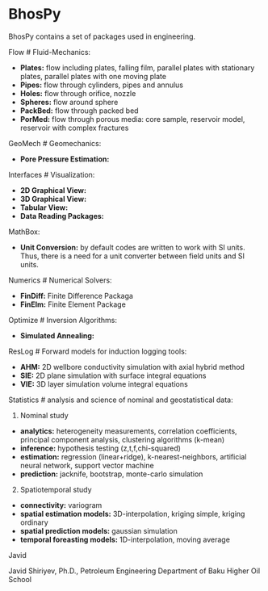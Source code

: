# BhosPy

BhosPy contains a set of packages used in engineering.

Flow \# Fluid-Mechanics:

- **Plates:** flow including plates, falling film, parallel plates with stationary plates, parallel plates with one moving plate
- **Pipes:** flow through cylinders, pipes and annulus
- **Holes:** flow through orifice, nozzle
- **Spheres:** flow around sphere
- **PackBed:** flow through packed bed
- **PorMed:** flow through porous media: core sample, reservoir model, reservoir with complex fractures

GeoMech \# Geomechanics:

- **Pore Pressure Estimation:**

Interfaces \# Visualization:

- **2D Graphical View:**
- **3D Graphical View:**
- **Tabular View:**
- **Data Reading Packages:**

MathBox:

- **Unit Conversion:** by default codes are written to work with SI units. Thus, there is a need for a unit converter between field units and SI units.

Numerics \# Numerical Solvers:

- **FinDiff:** Finite Difference Packaga
- **FinElm:** Finite Element Package

Optimize \# Inversion Algorithms:

- **Simulated Annealing:**

ResLog \# Forward models for induction logging tools:

- **AHM:** 2D wellbore conductivity simulation with axial hybrid method
- **SIE:** 2D plane simulation with surface integral equations
- **VIE:** 3D layer simulation volume integral equations

Statistics \# analysis and science of nominal and geostatistical data:

1) Nominal study
- **analytics:** heterogeneity measurements, correlation coefficients, principal component analysis, clustering algorithms (k-mean)
- **inference:** hypothesis testing (z,t,f,chi-squared)
- **estimation:** regression (linear+ridge), k-nearest-neighbors, artificial neural network, support vector machine
- **prediction:** jacknife, bootstrap, monte-carlo simulation

2) Spatiotemporal study
- **connectivity:** variogram
- **spatial estimation models:** 3D-interpolation, kriging simple, kriging ordinary
- **spatial prediction models:** gaussian simulation
- **temporal foreasting models:** 1D-interpolation, moving average

Javid

Javid Shiriyev, Ph.D., Petroleum Engineering Department of Baku Higher Oil School
